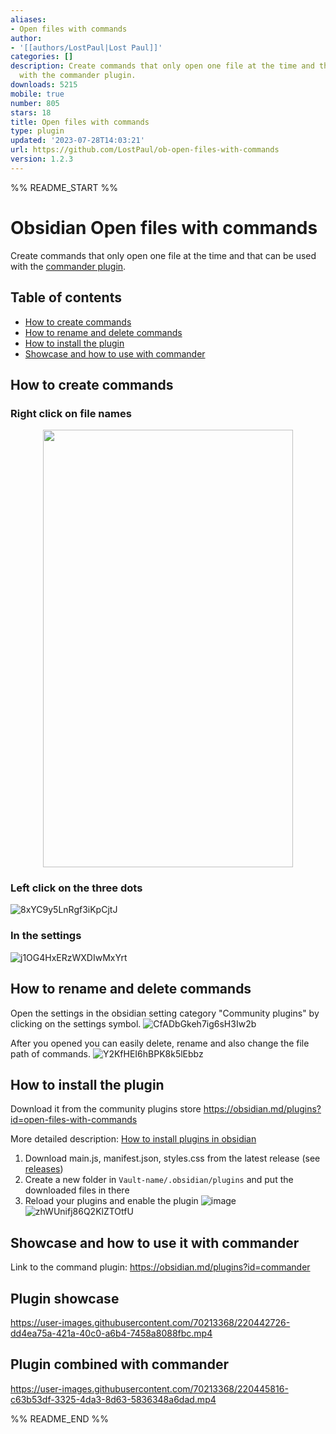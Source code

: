 ```yaml
---
aliases:
- Open files with commands
author:
- '[[authors/LostPaul|Lost Paul]]'
categories: []
description: Create commands that only open one file at the time and that can be used
  with the commander plugin.
downloads: 5215
mobile: true
number: 805
stars: 18
title: Open files with commands
type: plugin
updated: '2023-07-28T14:03:21'
url: https://github.com/LostPaul/ob-open-files-with-commands
version: 1.2.3
---
```


%% README_START %%

# Obsidian Open files with commands

Create commands that only open one file at the time and that can be used with the [commander plugin](https://github.com/phibr0/obsidian-commander).


## Table of contents

- [How to create commands](#how-to-create-commands)
- [How to rename and delete commands](#how-to-rename-and-delete-commands)
- [How to install the plugin](#how-to-install-the-plugin)
- [Showcase and how to use with commander](#showcase-and-how-to-use-it-with-command)


## How to create commands

### Right click on file names
<p align="center">
<img  src="https://user-images.githubusercontent.com/70213368/220427822-bf58d2e4-08cf-4b7c-962b-93def68cf116.png" width="400" height="700" />
</p>

### Left click on the three dots
![8xYC9y5LnRgf3iKpCjtJ](https://user-images.githubusercontent.com/70213368/220428121-c8b11c4d-02fb-4e33-8ca3-ed17c715b3f4.png)

### In the settings
![j1OG4HxERzWXDIwMxYrt](https://user-images.githubusercontent.com/70213368/220428493-40b49a99-b9ce-464d-91db-096c83bc47fb.gif)

## How to rename and delete commands

Open the settings in the obsidian setting category "Community plugins" by clicking on the settings symbol.
![CfADbGkeh7ig6sH3Iw2b](https://user-images.githubusercontent.com/70213368/220428943-996e3650-6df2-46f5-9a71-ab308f4768e2.png)

After you opened you can easily delete, rename and also change the file path of commands.
![Y2KfHEI6hBPK8k5lEbbz](https://user-images.githubusercontent.com/70213368/220429660-37b877ef-d519-4070-9cf8-84e5b6b15ab1.gif)

## How to install the plugin
Download it from the community plugins store https://obsidian.md/plugins?id=open-files-with-commands

More detailed description: [How to install plugins in obsidian](https://forum.obsidian.md/t/plugins-mini-faq/7737)

1. Download main.js, manifest.json, styles.css from the latest release (see [releases](https://github.com/LostPaul/ob-open-files-with-commands/releases/))
2. Create a new folder in `Vault-name/.obsidian/plugins` and put the downloaded files in there
3. Reload your plugins and enable the plugin
![image](https://user-images.githubusercontent.com/70213368/220440006-afc6f592-8ff9-4074-8b24-74f69c22cf18.png)
![zhWUnifj86Q2KlZTOtfU](https://user-images.githubusercontent.com/70213368/220440083-076bdb60-49a7-44cb-b001-37b3dd7717c3.png)

## Showcase and how to use it with commander
Link to the command plugin: https://obsidian.md/plugins?id=commander

## Plugin showcase

https://user-images.githubusercontent.com/70213368/220442726-dd4ea75a-421a-40c0-a6b4-7458a8088fbc.mp4

## Plugin combined with commander

https://user-images.githubusercontent.com/70213368/220445816-c63b53df-3325-4da3-8d63-5836348a6dad.mp4






%% README_END %%